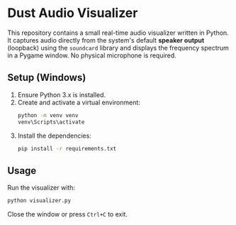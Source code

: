 # Dust Audio Visualizer

This repository contains a small real-time audio visualizer written in Python. It captures audio directly from the system's default **speaker output** (loopback) using the `soundcard` library and displays the frequency spectrum in a Pygame window. No physical microphone is required.

## Setup (Windows)

1. Ensure Python 3.x is installed.
2. Create and activate a virtual environment:
   ```bat
   python -m venv venv
   venv\Scripts\activate
   ```
3. Install the dependencies:
   ```bat
   pip install -r requirements.txt
   ```

## Usage

Run the visualizer with:

```bash
python visualizer.py
```

Close the window or press `Ctrl+C` to exit.
